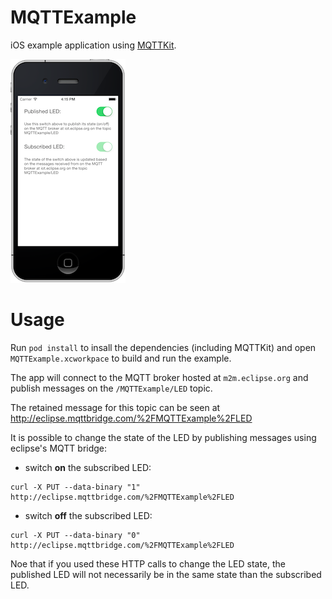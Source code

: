 MQTTExample
===========

iOS example application using [MQTTKit](https://github.com/jmesnil/MQTTKit).

![Screenshot of the MQTTExample application](./screenshot.png)

# Usage

Run ```pod install``` to insall the dependencies (including MQTTKit)
and open `MQTTExample.xcworkpace` to build and run the example.

The app will connect to the MQTT broker hosted at `m2m.eclipse.org` and publish messages on the `/MQTTExample/LED` topic.

The retained message for this topic can be seen at http://eclipse.mqttbridge.com/%2FMQTTExample%2FLED

It is possible to change the state of the LED by publishing messages using eclipse's MQTT bridge:

* switch __on__ the subscribed LED:

<!-- -->
    curl -X PUT --data-binary "1"  http://eclipse.mqttbridge.com/%2FMQTTExample%2FLED


* switch __off__ the subscribed LED:

<!-- -->
    curl -X PUT --data-binary "0"  http://eclipse.mqttbridge.com/%2FMQTTExample%2FLED


Noe that if you used these HTTP calls to change the LED state, the published LED will not necessarily be in the same state than the subscribed LED.